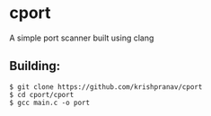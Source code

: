# cport
A simple port scanner built using clang 

## Building:
```
$ git clone https://github.com/krishpranav/cport
$ cd cport/cport
$ gcc main.c -o port
```
